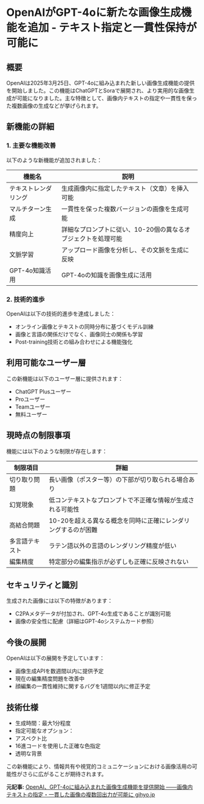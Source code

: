 # OpenAIがGPT-4oに新たな画像生成機能を追加 - テキスト指定と一貫性保持が可能に

## 概要

OpenAIは2025年3月25日、GPT-4oに組み込まれた新しい画像生成機能の提供を開始しました。この機能はChatGPTとSoraで展開され、より実用的な画像生成が可能になりました。主な特徴として、画像内テキストの指定や一貫性を保った複数画像の生成などが挙げられます。

## 新機能の詳細

### 1. 主要な機能改善

以下のような新機能が追加されました：

| 機能名 | 説明 |
|--------|------|
| テキストレンダリング | 生成画像内に指定したテキスト（文章）を挿入可能 |
| マルチターン生成 | 一貫性を保った複数バージョンの画像を生成可能 |
| 精度向上 | 詳細なプロンプトに従い、10-20個の異なるオブジェクトを処理可能 |
| 文脈学習 | アップロード画像を分析し、その文脈を生成に反映 |
| GPT-4o知識活用 | GPT-4oの知識を画像生成に活用 |

### 2. 技術的進歩

OpenAIは以下の技術的進歩を達成しました：
- オンライン画像とテキストの同時分布に基づくモデル訓練
- 画像と言語の関係だけでなく、画像同士の関係も学習
- Post-training技術との組み合わせによる機能強化

## 利用可能なユーザー層

この新機能は以下のユーザー層に提供されます：
- ChatGPT Plusユーザー
- Proユーザー
- Teamユーザー
- 無料ユーザー

## 現時点の制限事項

機能には以下のような制限が存在します：

| 制限項目 | 詳細 |
|----------|------|
| 切り取り問題 | 長い画像（ポスター等）の下部が切り取られる場合あり |
| 幻覚現象 | 低コンテキストなプロンプトで不正確な情報が生成される可能性 |
| 高結合問題 | 10-20を超える異なる概念を同時に正確にレンダリングするのが困難 |
| 多言語テキスト | ラテン語以外の言語のレンダリング精度が低い |
| 編集精度 | 特定部分の編集指示が必ずしも正確に反映されない |

## セキュリティと識別

生成された画像には以下の特徴があります：
- C2PAメタデータが付加され、GPT-4o生成であることが識別可能
- 画像の安全性に配慮（詳細はGPT-4oシステムカード参照）

## 今後の展開

OpenAIは以下の展開を予定しています：
- 画像生成APIを数週間以内に提供予定
- 現在の編集精度問題を改善中
- 顔編集の一貫性維持に関するバグを1週間以内に修正予定

## 技術仕様

- 生成時間：最大1分程度
- 指定可能なオプション：
 - アスペクト比
 - 16進コードを使用した正確な色指定
 - 透明な背景

この新機能により、情報共有や視覚的コミュニケーションにおける画像活用の可能性がさらに広がることが期待されます。

**元記事:** [OpenAI、GPT-4oに組み込まれた画像生成機能を提供開始 ——画像内テキストの指定・一貫した画像の複数回出力が可能に gihyo.jp](https://gihyo.jp/article/2025/03/gpt4o-image-generation)